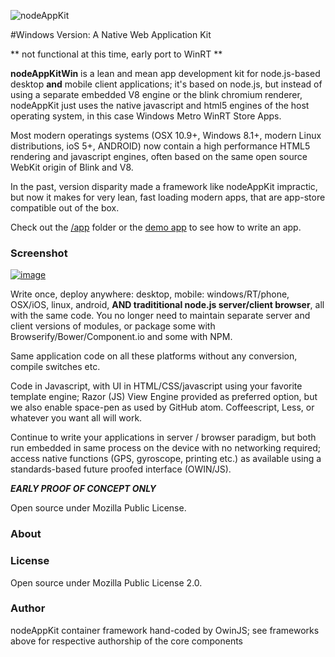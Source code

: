 ![nodeAppKit](https://raw.github.com/OwinJS/nodeAppKit/master/app-shared/owinjs-splash/images/nodeAppKit.png)

#Windows Version: A Native Web Application Kit

** not functional at this time, early port to WinRT **

**nodeAppKitWin** is a lean and mean app development kit for node.js-based desktop **and** mobile client applications;  it's based on node.js, but instead of using a separate embedded V8 engine or the blink chromium renderer, nodeAppKit just uses the native javascript and html5 engines of the host operating system, in this case Windows Metro WinRT Store Apps.

Most modern operatings systems (OSX 10.9+, Windows 8.1+, modern Linux distributions, ioS 5+, ANDROID) now contain a high performance HTML5 rendering and javascript engines, often based on the same open source WebKit origin of Blink and V8.   

In the past, version disparity made a framework like nodeAppKit impractic, but now it makes for very lean, fast loading modern apps, that are app-store compatible out of the box.

Check out the [/app](https://github.com/OwinJS/nodeAppKit/tree/master/app) folder or the [demo app](https://github.com/OwinJS/owinjs-demo) to see how to write an app.

### Screenshot
[![image](https://raw.githubusercontent.com/OwinJS/owinjs-demo/master/owinjs-demo.png)](https://github.com/OwinJS/owinjs-demo)

Write once, deploy anywhere: desktop, mobile: windows/RT/phone, OSX/iOS, linux, android, **AND tradititional node.js server/client browser**, all with the same code.  You no longer need to maintain separate server and client versions of modules, or package some with Browserify/Bower/Component.io and some with NPM.

Same application code on all these platforms without any conversion, compile switches etc.

Code in Javascript, with UI in HTML/CSS/javascript using your favorite template engine; Razor (JS) View Engine provided as preferred option, but we also enable space-pen as used by GitHub atom.   Coffeescript, Less, or whatever you want all will work. 

Continue to write your applications in server / browser paradigm, but both run embedded in same process on the device with no networking required;  access native functions (GPS, gyroscope, printing etc.) as available using a standards-based future proofed interface (OWIN/JS).

***EARLY PROOF OF CONCEPT ONLY***

Open source under Mozilla Public License.

### About


### License

Open source under Mozilla Public License 2.0.


### Author

nodeAppKit container framework hand-coded by OwinJS;  see frameworks above for respective authorship of the core components